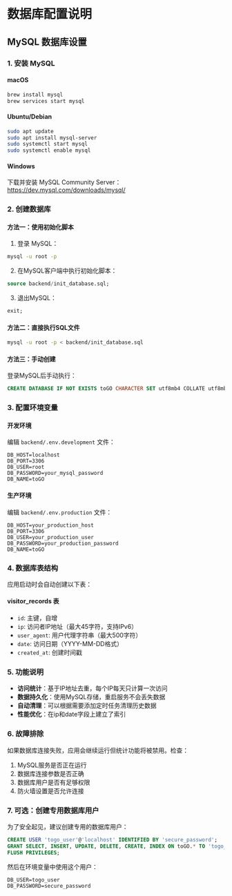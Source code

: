 # 数据库配置说明

## MySQL 数据库设置

### 1. 安装 MySQL

#### macOS
```bash
brew install mysql
brew services start mysql
```

#### Ubuntu/Debian
```bash
sudo apt update
sudo apt install mysql-server
sudo systemctl start mysql
sudo systemctl enable mysql
```

#### Windows
下载并安装 MySQL Community Server：https://dev.mysql.com/downloads/mysql/

### 2. 创建数据库

#### 方法一：使用初始化脚本
1. 登录 MySQL：
```bash
mysql -u root -p
```

2. 在MySQL客户端中执行初始化脚本：
```sql
source backend/init_database.sql;
```

3. 退出MySQL：
```sql
exit;
```

#### 方法二：直接执行SQL文件
```bash
mysql -u root -p < backend/init_database.sql
```

#### 方法三：手动创建
登录MySQL后手动执行：
```sql
CREATE DATABASE IF NOT EXISTS toGO CHARACTER SET utf8mb4 COLLATE utf8mb4_unicode_ci;
```

### 3. 配置环境变量

#### 开发环境
编辑 `backend/.env.development` 文件：
```
DB_HOST=localhost
DB_PORT=3306
DB_USER=root
DB_PASSWORD=your_mysql_password
DB_NAME=toGO
```

#### 生产环境
编辑 `backend/.env.production` 文件：
```
DB_HOST=your_production_host
DB_PORT=3306
DB_USER=your_production_user
DB_PASSWORD=your_production_password
DB_NAME=toGO
```

### 4. 数据库表结构

应用启动时会自动创建以下表：

#### visitor_records 表
- `id`: 主键，自增
- `ip`: 访问者IP地址（最大45字符，支持IPv6）
- `user_agent`: 用户代理字符串（最大500字符）
- `date`: 访问日期（YYYY-MM-DD格式）
- `created_at`: 创建时间戳

### 5. 功能说明

- **访问统计**：基于IP地址去重，每个IP每天只计算一次访问
- **数据持久化**：使用MySQL存储，重启服务不会丢失数据
- **自动清理**：可以根据需要添加定时任务清理历史数据
- **性能优化**：在ip和date字段上建立了索引

### 6. 故障排除

如果数据库连接失败，应用会继续运行但统计功能将被禁用。检查：

1. MySQL服务是否正在运行
2. 数据库连接参数是否正确
3. 数据库用户是否有足够权限
4. 防火墙设置是否允许连接

### 7. 可选：创建专用数据库用户

为了安全起见，建议创建专用的数据库用户：

```sql
CREATE USER 'togo_user'@'localhost' IDENTIFIED BY 'secure_password';
GRANT SELECT, INSERT, UPDATE, DELETE, CREATE, INDEX ON toGO.* TO 'togo_user'@'localhost';
FLUSH PRIVILEGES;
```

然后在环境变量中使用这个用户：
```
DB_USER=togo_user
DB_PASSWORD=secure_password
```
